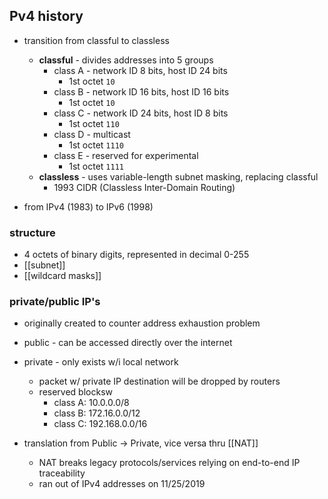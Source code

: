 ## Pv4 history
- transition from classful to classless
	- **classful** - divides addresses into 5 groups
		- class A - network ID 8 bits, host ID 24 bits
			- 1st octet `10`
		- class B - network ID 16 bits, host ID 16 bits
			- 1st octet  `10`
		- class C - network ID 24 bits, host ID 8 bits
			- 1st octet  `110`
		- class D - multicast
			- 1st octet `1110`
		- class E - reserved for experimental
			- 1st octet `1111`
	- **classless** - uses variable-length subnet masking, replacing classful
		- 1993 CIDR (Classless Inter-Domain Routing)
	
- from IPv4 (1983) to IPv6 (1998)

### structure
- 4 octets of binary digits, represented in decimal 0-255
- [[subnet]]
- [[wildcard masks]]

### private/public IP's
- originally created to counter address exhaustion problem
- public - can be accessed directly over the internet
- private - only exists w/i local network
	- packet w/ private IP destination will be dropped by routers
	- reserved blocksw
		- class A: 10.0.0.0/8
		- class B: 172.16.0.0/12
		- class C: 192.168.0.0/16

- translation from Public -> Private, vice versa thru [[NAT]]
	- NAT breaks legacy protocols/services relying on end-to-end IP traceability
	- ran out of IPv4 addresses on 11/25/2019